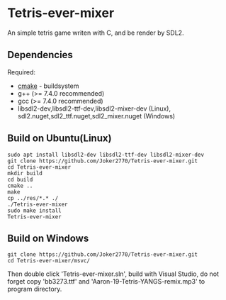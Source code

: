 # Tetris-ever-mixer
An simple tetris game writen with C, and be render by SDL2.

## Dependencies
Required:
* [cmake](http://www.cmake.org) - buildsystem
* g++ (>= 7.4.0 recommended)
* gcc (>= 7.4.0 recommended)
* libsdl2-dev,libsdl2-ttf-dev,libsdl2-mixer-dev (Linux), sdl2.nuget,sdl2_ttf.nuget,sdl2_mixer.nuget (Windows)

## Build on Ubuntu(Linux)
~~~
sudo apt install libsdl2-dev libsdl2-ttf-dev libsdl2-mixer-dev
git clone https://github.com/Joker2770/Tetris-ever-mixer.git
cd Tetris-ever-mixer
mkdir build
cd build
cmake ..
make
cp ../res/*.* ./
./Tetris-ever-mixer
sudo make install
Tetris-ever-mixer
~~~

## Build on Windows
~~~
git clone https://github.com/Joker2770/Tetris-ever-mixer.git
cd Tetris-ever-mixer/msvc/
~~~
Then double click 'Tetris-ever-mixer.sln', build with Visual Studio, do not forget copy 'bb3273.ttf' and 'Aaron-19-Tetris-YANGS-remix.mp3' to program directory.
